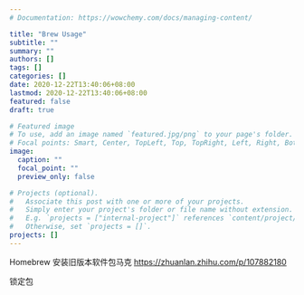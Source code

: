```yaml
---
# Documentation: https://wowchemy.com/docs/managing-content/

title: "Brew Usage"
subtitle: ""
summary: ""
authors: []
tags: []
categories: []
date: 2020-12-22T13:40:06+08:00
lastmod: 2020-12-22T13:40:06+08:00
featured: false
draft: true

# Featured image
# To use, add an image named `featured.jpg/png` to your page's folder.
# Focal points: Smart, Center, TopLeft, Top, TopRight, Left, Right, BottomLeft, Bottom, BottomRight.
image:
  caption: ""
  focal_point: ""
  preview_only: false

# Projects (optional).
#   Associate this post with one or more of your projects.
#   Simply enter your project's folder or file name without extension.
#   E.g. `projects = ["internal-project"]` references `content/project/deep-learning/index.md`.
#   Otherwise, set `projects = []`.
projects: []
---
```

Homebrew 安装旧版本软件包马克
https://zhuanlan.zhihu.com/p/107882180

锁定包

